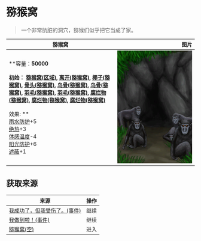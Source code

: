 # 猕猴窝  
> 一个非常肮脏的洞穴，猕猴们似乎把它当成了家。  
  
  猕猴窝  |   图片   
 ----  |  ----:   
 **容量：**50000<br><br>**初始：**	[猕猴窝(区域)](MacaqueDen.md), [离开(猕猴窝)](MacaqueDenExit.md), [椰子(猕猴窝)](Coconut.md), [骨头(猕猴窝)](Bones.md), [鸟骨(猕猴窝)](BonesBird.md), [鸟骨(猕猴窝)](BonesBird.md), [羽毛(猕猴窝)](Feathers.md), [羽毛(猕猴窝)](Feathers.md), [腐烂物(猕猴窝)](RottenRemains.md), [腐烂物(猕猴窝)](RottenRemains.md), [腐烂物(猕猴窝)](RottenRemains.md)<br><br>** 效果: **<br>[雨水防护](RainProtection.md)+5<br>[绝热](InsulationHeat.md)+3<br>[体感温度](TemperaturePerceived.md)-4<br>[阳光防护](SunProtection.md)+6<br>[遮蔽](Sheltered.md)+1  |  <img decoding="async" src="Sprite/MacaqueDen.png" href="a.md" style="max-width:300px;max-height:300px;">   
  
## 获取来源  
来源  |  操作  
----  |  ----  
[我成功了，但我受伤了。(事件)](Event_MacaqueDenFightMixedSuccess.md)  |  继续  
[我做到啦！(事件)](Event_MacaqueDenFightSuccess.md)  |  继续  
[猕猴窝(空)](MacaqueDenEntranceClear.md)  |  进入  


<script>document.title="猕猴窝 - 卡牌生存百科 Card Survival Wiki";</script>